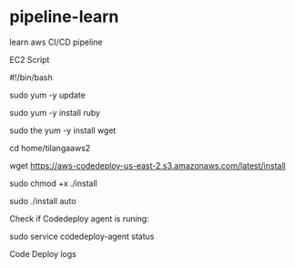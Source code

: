 # pipeline-learn
learn aws CI/CD pipeline


EC2 Script

#!/bin/bash

sudo yum -y update

sudo yum -y install ruby

sudo the yum -y install wget

cd home/tilangaaws2

wget https://aws-codedeploy-us-east-2.s3.amazonaws.com/latest/install

sudo chmod +x ./install

sudo ./install auto



Check if Codedeploy agent is runing:

sudo service codedeploy-agent status

Code Deploy logs
